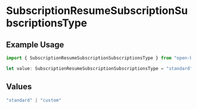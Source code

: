 # SubscriptionResumeSubscriptionSubscriptionsType

## Example Usage

```typescript
import { SubscriptionResumeSubscriptionSubscriptionsType } from "open-billing/models/operations";

let value: SubscriptionResumeSubscriptionSubscriptionsType = "standard";
```

## Values

```typescript
"standard" | "custom"
```